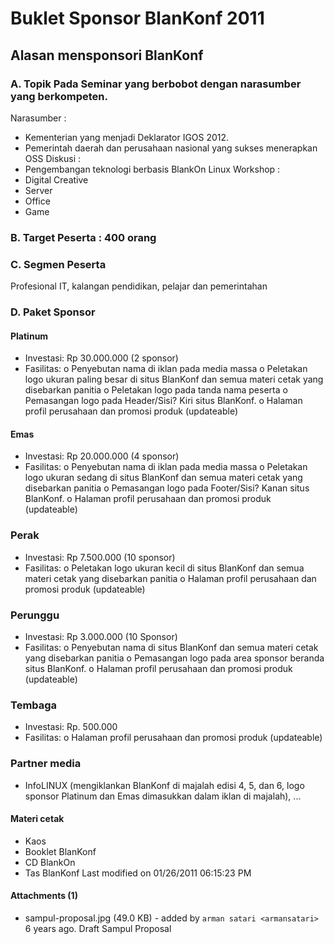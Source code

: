 # Buklet Sponsor BlanKonf 2011

## Alasan mensponsori BlanKonf
### A. Topik Pada Seminar yang berbobot dengan narasumber yang berkompeten.


Narasumber :
  * Kementerian yang menjadi Deklarator IGOS 2012.
  * Pemerintah daerah dan perusahaan nasional yang sukses menerapkan OSS
Diskusi :
  * Pengembangan teknologi berbasis BlankOn Linux
Workshop :
  * Digital Creative
  * Server
  * Office
  * Game

### B. Target Peserta : 400 orang
### C. Segmen Peserta
Profesional IT, kalangan pendidikan, pelajar dan pemerintahan

### D. Paket Sponsor
#### Platinum
  * Investasi: Rp 30.000.000 (2 sponsor)
  * Fasilitas:
          o Penyebutan nama di iklan pada media massa
          o Peletakan logo ukuran paling besar di situs BlanKonf dan semua
            materi cetak yang disebarkan panitia
          o Peletakan logo pada tanda nama peserta
          o Pemasangan logo pada Header/Sisi? Kiri situs BlanKonf.
          o Halaman profil perusahaan dan promosi produk (updateable)
#### Emas
  * Investasi: Rp 20.000.000 (4 sponsor)
  * Fasilitas:
          o Penyebutan nama di iklan pada media massa
          o Peletakan logo ukuran sedang di situs BlanKonf dan semua materi
            cetak yang disebarkan panitia
          o Pemasangan logo pada Footer/Sisi? Kanan situs BlanKonf.
          o Halaman profil perusahaan dan promosi produk (updateable)
### Perak
  * Investasi: Rp 7.500.000 (10 sponsor)
  * Fasilitas:
          o Peletakan logo ukuran kecil di situs BlanKonf dan semua materi
            cetak yang disebarkan panitia
          o Halaman profil perusahaan dan promosi produk (updateable)
### Perunggu
  * Investasi: Rp 3.000.000 (10 Sponsor)
  * Fasilitas:
          o Penyebutan nama di situs BlanKonf dan semua materi cetak yang
            disebarkan panitia
          o Pemasangan logo pada area sponsor beranda situs BlanKonf.
          o Halaman profil perusahaan dan promosi produk (updateable)
### Tembaga
  * Investasi: Rp. 500.000
  * Fasilitas:
          o Halaman profil perusahaan dan promosi produk (updateable)
### Partner media
  * InfoLINUX (mengiklankan BlanKonf di majalah edisi 4, 5, dan 6, logo
      sponsor Platinum dan Emas dimasukkan dalam iklan di majalah), ...
#### Materi cetak
  * Kaos
  * Booklet BlanKonf
  * CD BlankOn
  * Tas BlanKonf
Last modified on 01/26/2011 06:15:23 PM
#### Attachments (1)
  * sampul-proposal.jpg​ (49.0 KB) - added by `arman satari <armansatari>` 6
      years ago. Draft Sampul Proposal

#### 
    





